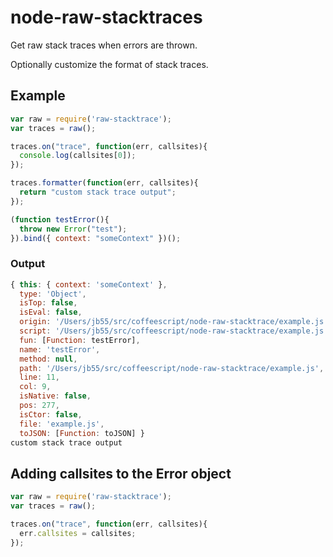 
# node-raw-stacktraces

Get raw stack traces when errors are thrown.

Optionally customize the format of stack traces.

## Example

```js
var raw = require('raw-stacktrace');
var traces = raw();

traces.on("trace", function(err, callsites){
  console.log(callsites[0]);
});

traces.formatter(function(err, callsites){
  return "custom stack trace output";
});

(function testError(){ 
  throw new Error("test");
}).bind({ context: "someContext" })();
```

### Output

```js
{ this: { context: 'someContext' },
  type: 'Object',
  isTop: false,
  isEval: false,
  origin: '/Users/jb55/src/coffeescript/node-raw-stacktrace/example.js',
  script: '/Users/jb55/src/coffeescript/node-raw-stacktrace/example.js',
  fun: [Function: testError],
  name: 'testError',
  method: null,
  path: '/Users/jb55/src/coffeescript/node-raw-stacktrace/example.js',
  line: 11,
  col: 9,
  isNative: false,
  pos: 277,
  isCtor: false,
  file: 'example.js',
  toJSON: [Function: toJSON] }
custom stack trace output
```

## Adding callsites to the Error object

```js
var raw = require('raw-stacktrace');
var traces = raw();

traces.on("trace", function(err, callsites){
  err.callsites = callsites;
});
```


